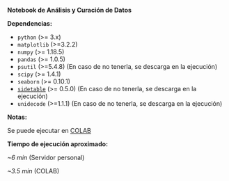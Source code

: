 **Notebook de Análisis y Curación de Datos**

**Dependencias:**

* ``python`` (>= 3.x)
* ``matplotlib`` (>=3.2.2)
* ``numpy`` (>= 1.18.5)
* ``pandas`` (>= 1.0.5)
* ``psutil`` (>=5.4.8) (En caso de no tenerla, se descarga en la ejecución)
* ``scipy`` (>= 1.4.1)
* ``seaborn`` (>= 0.10.1)
* [``sidetable``](https://github.com/chris1610/sidetable) (>= 0.5.0) (En caso de no tenerla, se descarga en la ejecución)
* ``unidecode`` (>=1.1.1) (En caso de no tenerla, se descarga en la ejecución)   

**Notas:**

Se puede ejecutar en [COLAB](https://colab.research.google.com/github/Gianuzzi/Ausentismo-DD2020-Final/blob/master/Notebooks/Analisis_y_Curacion/Practico.ipynb)

**Tiempo de ejecución aproximado:**

_~6   min_ (Servidor personal)

_~3.5 min_ (COLAB)
